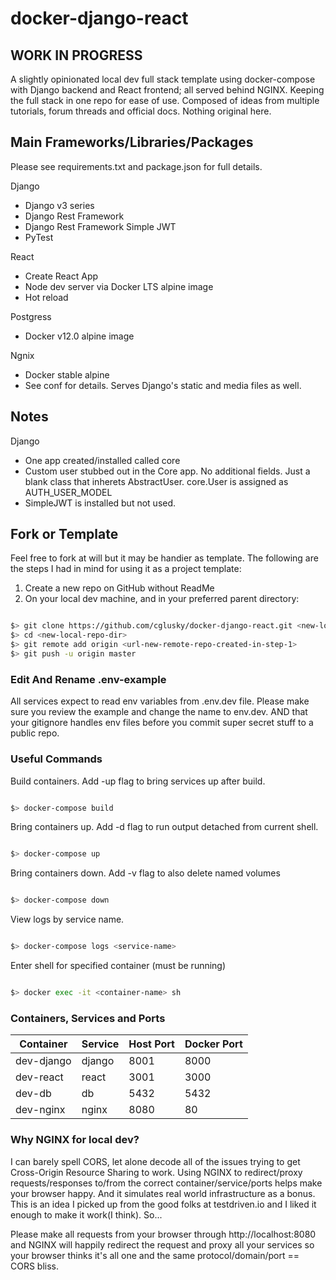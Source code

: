 # docker-django-react

## WORK IN PROGRESS

A slightly opinionated local dev full stack template using docker-compose with Django backend and React frontend; all served behind NGINX. Keeping the full stack in one repo for ease of use. Composed of ideas from multiple tutorials, forum threads and official docs. Nothing original here.

## Main Frameworks/Libraries/Packages

Please see requirements.txt and package.json for full details.

Django

- Django v3 series
- Django Rest Framework
- Django Rest Framework Simple JWT
- PyTest

React

- Create React App
- Node dev server via Docker LTS alpine image
- Hot reload

Postgress

- Docker v12.0 alpine image

Ngnix

- Docker stable alpine
- See conf for details. Serves Django's static and media files as well.

## Notes

Django

- One app created/installed called core
- Custom user stubbed out in the Core app. No additional fields. Just a blank class that inherets AbstractUser. core.User is assigned as AUTH_USER_MODEL
- SimpleJWT is installed but not used.

## Fork or Template

Feel free to fork at will but it may be handier as template. The following are the steps I had in mind for using it as a project template:

1. Create a new repo on GitHub without ReadMe
2. On your local dev machine, and in your preferred parent directory:

```sh

$> git clone https://github.com/cglusky/docker-django-react.git <new-local-repo-dir>
$> cd <new-local-repo-dir>
$> git remote add origin <url-new-remote-repo-created-in-step-1>
$> git push -u origin master

```

### Edit And Rename .env-example

All services expect to read env variables from .env.dev file. Please make sure you review the example and change the name to env.dev. AND that your gitignore handles env files before you commit super secret stuff to a public repo.

### Useful Commands

Build containers. Add -up flag to bring services up after build.

```sh

$> docker-compose build

```

Bring containers up. Add -d flag to run output detached from current shell.

```sh

$> docker-compose up

```

Bring containers down. Add -v flag to also delete named volumes

```sh

$> docker-compose down

```

View logs by service name.

```sh

$> docker-compose logs <service-name>

```

Enter shell for specified container (must be running)

```sh

$> docker exec -it <container-name> sh

```

### Containers, Services and Ports

| Container  | Service | Host Port | Docker Port |
| ---------- | ------- | --------- | ----------- |
| dev-django | django  | 8001      | 8000        |
| dev-react  | react   | 3001      | 3000        |
| dev-db     | db      | 5432      | 5432        |
| dev-nginx  | nginx   | 8080      | 80          |

### Why NGINX for local dev?

I can barely spell CORS, let alone decode all of the issues trying to get Cross-Origin Resource Sharing to work. Using NGINX to redirect/proxy requests/responses to/from the correct container/service/ports helps make your browser happy. And it simulates real world infrastructure as a bonus. This is an idea I picked up from the good folks at testdriven.io and I liked it enough to make it work(I think). So...

Please make all requests from your browser through http://localhost:8080 and NGINX will happily redirect the request and proxy all your services so your browser thinks it's all one and the same protocol/domain/port == CORS bliss.
